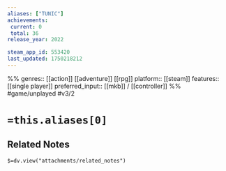 ```yaml
---
aliases: ["TUNIC"]
achievements:
 current: 0
 total: 36
release_year: 2022

steam_app_id: 553420
last_updated: 1750218212
---
```

%%
genres:: [[action]] [[adventure]] [[rpg]]
platform:: [[steam]]
features:: [[single player]]
preferred_input:: [[mkb]] / [[controller]]
%%
#game/unplayed
#v3/2

# `=this.aliases[0]`
## Related Notes
`$=dv.view("attachments/related_notes")`